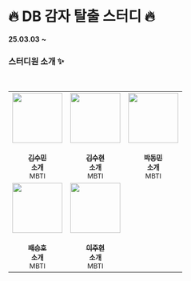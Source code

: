 # :fire: DB 감자 탈출 스터디 :fire:
**25.03.03** **~**

### 스터디원 소개 :sparkles:
<br/>

<table>
  <tr>
  <td align="center"><a href="https://github.com/shoomon"><img src="https://avatars.githubusercontent.com/u/96561442?v=4" width="100px;" alt=""/><br />
      <br /><sub><b>김수민</b></sub></a><br /><sub><b>소개</b><br>MBTI</br></sub></td>
    
  <td align="center"><a href="https://github.com/KSH00610"><img src="https://avatars.githubusercontent.com/u/91456820?v=4" width="100px;" alt=""/><br />
      <br /><sub><b>김수현</b></sub></a><br /><sub><b>소개</b><br>MBTI</br></sub></td>

  <td align="center"><a href="https://github.com/eyeben"><img src="https://avatars.githubusercontent.com/u/62013201?v=4" width="100px;" alt=""/><br />
      <br /><sub><b>박동민</b></sub></a><br /><sub><b>소개</b><br>MBTI</br></sub></td>
  </tr>
    
  <td align="center"><a href="https://github.com/initmumu"><img src="https://avatars.githubusercontent.com/u/96606378?v=4" width="100px;" alt=""/><br />
      <br /><sub><b>배승호</b></sub></a><br /><sub><b>소개</b><br>MBTI</br></sub></td>

  <td align="center"><a href="https://github.com/column-wise"><img src="https://avatars.githubusercontent.com/u/61263933?v=4" width="100px;" alt=""/><br />
      <br /><sub><b>이주현</b></sub></a><br /><sub><b>소개</b><br>MBTI</br></sub></td>
  </tr>

